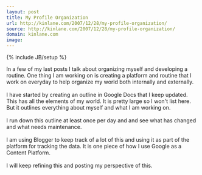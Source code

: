```yaml
---
layout: post
title: My Profile Organization
url: http://kinlane.com/2007/12/28/my-profile-organization/
source: http://kinlane.com/2007/12/28/my-profile-organization/
domain: kinlane.com
image: 
---
```

{% include JB/setup %}<p>In a few of my last posts I talk about organizing myself and developing a routine.  One thing I am working on is creating a platform and routine that I work on everyday to help organize my world both internally and externally.<br /><br />I have started by creating an outline in Google Docs that I keep updated.  This has all the elements of my world.  It is pretty large so I won't list here.  But it outlines everything about myself and what I am working on.<br /><br />I run down this outline at least once per day and and see what has changed and what needs maintenance.<br /><br />I am using Blogger to keep track of a lot of this and using it as part of the platform for tracking the data.  It is one piece of how I use Google as a Content Platform.<br /><br />I will keep refining this and posting my perspective of this.</p>
